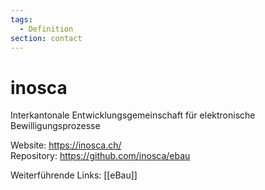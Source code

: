 ```yaml
---
tags:
  - Definition
section: contact
---
```

# inosca

Interkantonale Entwicklungsgemeinschaft für elektronische Bewilligungsprozesse

Website: <https://inosca.ch/>\
Repository: <https://github.com/inosca/ebau>

Weiterführende Links: [[eBau]]